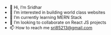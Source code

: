 - 👋 Hi, I’m Sridhar
- 👀 I’m interested in building world class websites
- 🌱 I’m currently learning MERN Stack
- 💞️ I’m looking to collaborate on React JS projects
- 📫 How to reach me sri85213@gmail.com


<!---
sridhar-dev/sridhar-dev is a ✨ special ✨ repository because its `README.md` (this file) appears on your GitHub profile.
You can click the Preview link to take a look at your changes.
--->
